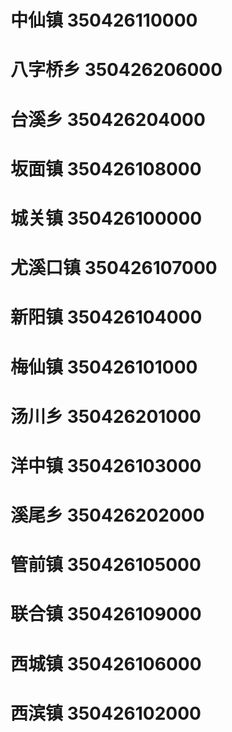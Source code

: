 # 中仙镇 350426110000
# 八字桥乡 350426206000
# 台溪乡 350426204000
# 坂面镇 350426108000
# 城关镇 350426100000
# 尤溪口镇 350426107000
# 新阳镇 350426104000
# 梅仙镇 350426101000
# 汤川乡 350426201000
# 洋中镇 350426103000
# 溪尾乡 350426202000
# 管前镇 350426105000
# 联合镇 350426109000
# 西城镇 350426106000
# 西滨镇 350426102000
